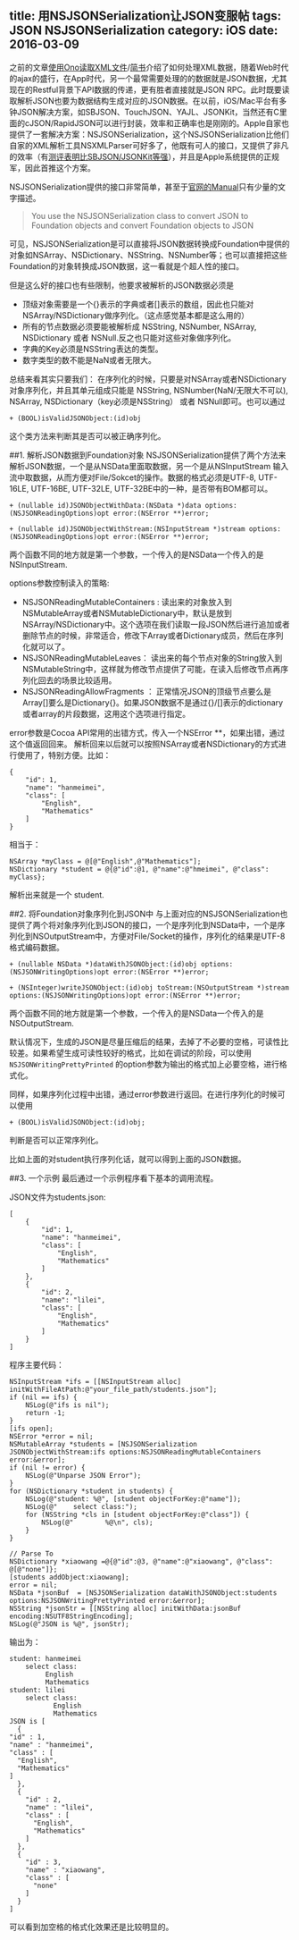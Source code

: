 title: 用NSJSONSerialization让JSON变服帖
tags: JSON NSJSONSerialization
category: iOS
date: 2016-03-09
---


之前的文章[使用Ono读取XML文件](http://www.libcz.com/blog/2016/03/08/iOS/xml/Ono/use_ono_to_read_xml/#more)/[简书](http://www.jianshu.com/p/92d8d109bfc8)介绍了如何处理XML数据，随着Web时代的ajax的盛行，在App时代，另一个最常需要处理的的数据就是JSON数据，尤其现在的Restful背景下API数据的传递，更有胜者直接就是JSON RPC。此时既要读取解析JSON也要为数据结构生成对应的JSON数据。在以前，iOS/Mac平台有多钟JSON解决方案，如SBJSON、TouchJSON、YAJL、JSONKit，当然还有C里面的cJSON/RapidJSON可以进行封装，效率和正确率也是刚刚的。Apple自家也提供了一套解决方案：NSJSONSerialization，这个NSJSONSerialization比他们自家的XML解析工具NSXMLParser可好多了，他既有可人的接口，又提供了非凡的效率（有[测评表明比SBJSON/JSONKit等强](http://arthurchen.blog.51cto.com/2483760/723910)），并且是Apple系统提供的正规军，因此首推这个方案。

NSJSONSerialization提供的接口非常简单，甚至于[官网的Manual](https://developer.apple.com/library/ios/documentation/Foundation/Reference/NSJSONSerialization_Class/index.html)只有少量的文字描述。
> You use the NSJSONSerialization class to convert JSON to Foundation objects and convert Foundation objects to JSON



可见，NSJSONSerialization是可以直接将JSON数据转换成Foundation中提供的对象如NSArray、NSDictionary、NSString、NSNumber等；也可以直接把这些Foundation的对象转换成JSON数据，这一看就是个超人性的接口。
<!-- more -->
但是这么好的接口也有些限制，他要求被解析的JSON数据必须是

* 顶级对象需要是一个{}表示的字典或者[]表示的数组，因此也只能对NSArray/NSDictionary做序列化。（这点感觉基本都是这么用的）
* 所有的节点数据必须要能被解析成 NSString, NSNumber, NSArray, NSDictionary 或者 NSNull.反之也只能对这些对象做序列化。
* 字典的Key必须是NSString表达的类型。
* 数字类型的数不能是NaN或者无限大。

总结来看其实只要我们：
在序列化的时候，只要是对NSArray或者NSDictionary对象序列化，并且其单元组成只能是 NSString, NSNumber(NaN/无限大不可以), NSArray, NSDictionary（key必须是NSString） 或者 NSNull即可。也可以通过

	+ (BOOL)isValidJSONObject:(id)obj

这个类方法来判断其是否可以被正确序列化。

##1. 解析JSON数据到Foundation对象
NSJSONSerialization提供了两个方法来解析JSON数据，一个是从NSData里面取数据，另一个是从NSInputStream 输入流中取数据，从而方便对File/Sokcet的操作。数据的格式必须是UTF-8, UTF-16LE, UTF-16BE, UTF-32LE, UTF-32BE中的一种，是否带有BOM都可以。

	+ (nullable id)JSONObjectWithData:(NSData *)data options:(NSJSONReadingOptions)opt error:(NSError **)error;

	+ (nullable id)JSONObjectWithStream:(NSInputStream *)stream options:(NSJSONReadingOptions)opt error:(NSError **)error;

两个函数不同的地方就是第一个参数，一个传入的是NSData一个传入的是NSInputStream.

options参数控制读入的策略:

* NSJSONReadingMutableContainers : 读出来的对象放入到NSMutableArray或者NSMutableDictionary中，默认是放到NSArray/NSDictionary中。这个选项在我们读取一段JSON然后进行追加或者删除节点的时候，非常适合，修改下Array或者Dictionary成员，然后在序列化就可以了。
* NSJSONReadingMutableLeaves： 读出来的每个节点对象的String放入到NSMutableString中，这样就为修改节点提供了可能，在读入后修改节点再序列化回去的场景比较适用。
* NSJSONReadingAllowFragments ： 正常情况JSON的顶级节点要么是Array[]要么是Dictionary{}。如果JSON数据不是通过{}/[]表示的dictionary或者array的片段数据，这用这个选项进行指定。

error参数是Cocoa API常用的出错方式，传入一个NSError **，如果出错，通过这个值返回回来。
解析回来以后就可以按照NSArray或者NSDictionary的方式进行使用了，特别方便。比如：

	{
	    "id": 1,
	    "name": "hanmeimei",
	    "class": [
	        "English",
	        "Mathematics"
	    ]
	}
相当于：

    NSArray *myClass = @[@"English",@"Mathematics"];
    NSDictionary *student = @{@"id":@1, @"name":@"hmeimei", @"class": myClass};
    
解析出来就是一个 student.


##2. 将Foundation对象序列化到JSON中
与上面对应的NSJSONSerialization也提供了两个将对象序列化到JSON的接口，一个是序列化到NSData中，一个是序列化到NSOutputStream中，方便对File/Socket的操作，序列化的结果是UTF-8格式编码数据。

	+ (nullable NSData *)dataWithJSONObject:(id)obj options:(NSJSONWritingOptions)opt error:(NSError **)error;
	
	+ (NSInteger)writeJSONObject:(id)obj toStream:(NSOutputStream *)stream options:(NSJSONWritingOptions)opt error:(NSError **)error;
	
两个函数不同的地方就是第一个参数，一个传入的是NSData一个传入的是NSOutputStream.

默认情况下，生成的JSON是尽量压缩后的结果，去掉了不必要的空格，可读性比较差。如果希望生成可读性较好的格式，比如在调试的阶段，可以使用`NSJSONWritingPrettyPrinted` 的option参数为输出的格式加上必要空格，进行格式化。

同样，如果序列化过程中出错，通过error参数进行返回。在进行序列化的时候可以使用

	+ (BOOL)isValidJSONObject:(id)obj;
判断是否可以正常序列化。

比如上面的对student执行序列化话，就可以得到上面的JSON数据。

##3. 一个示例
最后通过一个示例程序看下基本的调用流程。

JSON文件为students.json:

	[
	    {
	        "id": 1,
	        "name": "hanmeimei",
	        "class": [
	            "English",
	            "Mathematics"
	        ]
	    },
	    {
	        "id": 2,
	        "name": "lilei",
	        "class": [
	            "English",
	            "Mathematics"
	        ]
	    }
	]
	
程序主要代码：

	NSInputStream *ifs = [[NSInputStream alloc] initWithFileAtPath:@"your_file_path/students.json"];
	if (nil == ifs) {
	    NSLog(@"ifs is nil");
	    return -1;
	}
	[ifs open];
	NSError *error = nil;
	NSMutableArray *students = [NSJSONSerialization JSONObjectWithStream:ifs options:NSJSONReadingMutableContainers error:&error];
	if (nil != error) {
	    NSLog(@"Unparse JSON Error");
	}
	for (NSDictionary *student in students) {
	    NSLog(@"student: %@", [student objectForKey:@"name"]);
	    NSLog(@"    select class:");
	    for (NSString *cls in [student objectForKey:@"class"]) {
	        NSLog(@"        %@\n", cls);
	    }
	}
	
	// Parse To
	NSDictionary *xiaowang =@{@"id":@3, @"name":@"xiaowang", @"class": @[@"none"]};
	[students addObject:xiaowang];
	error = nil;
	NSData *jsonBuf  = [NSJSONSerialization dataWithJSONObject:students options:NSJSONWritingPrettyPrinted error:&error];
	NSString *jsonStr = [[NSString alloc] initWithData:jsonBuf encoding:NSUTF8StringEncoding];
	NSLog(@"JSON is %@", jsonStr);

输出为：

	student: hanmeimei
		select class:
	         English
	         Mathematics
	student: lilei
		select class:
		       English
		       Mathematics
	JSON is [
	  {
    "id" : 1,
    "name" : "hanmeimei",
    "class" : [
      "English",
      "Mathematics"
    ]
	  },
	  {
	    "id" : 2,
	    "name" : "lilei",
	    "class" : [
	      "English",
	      "Mathematics"
	    ]
	  },
	  {
	    "id" : 3,
	    "name" : "xiaowang",
	    "class" : [
	      "none"
	    ]
	  }
	]
可以看到加空格的格式化效果还是比较明显的。